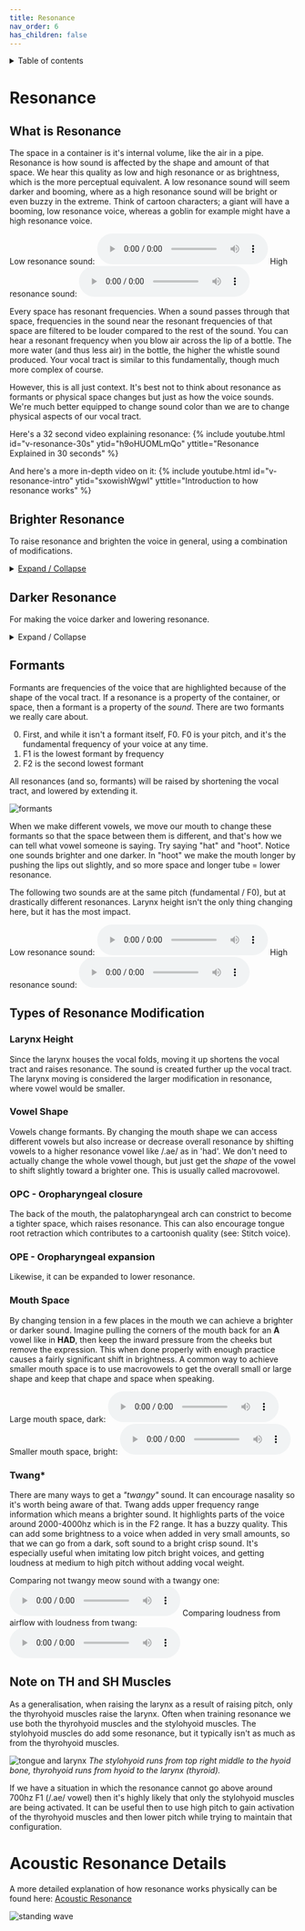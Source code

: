```yaml
---
title: Resonance
nav_order: 6
has_children: false
---
```

<details closed markdown="block">
  <summary>
    Table of contents
  </summary>
{: .text-delta }
1. TOC
{:toc}
</details>

# Resonance
## What is Resonance
The space in a container is it's internal volume, like the air in a pipe. Resonance is how sound is affected by the shape and amount of that space. We hear this quality as low and high resonance or as brightness, which is the more perceptual equivalent. A low resonance sound will seem darker and booming, where as a high resonance sound will be bright or even buzzy in the extreme. Think of cartoon characters; a giant will have a booming, low resonance voice, whereas a goblin for example might have a high resonance voice.

Low resonance sound:
<audio controls> <source src="/audio/tone-highpitch-lowresonance.ogg" type="audio/ogg"> Your browser does not support the audio element. </audio>
High resonance sound:
<audio controls> <source src="/audio/tone-highpitch-highresonance.ogg" type="audio/ogg"> Your browser does not support the audio element. </audio>

Every space has resonant frequencies. When a sound passes through that space, frequencies in the sound near the resonant frequencies of that space are filtered to be louder compared to the rest of the sound. You can hear a resonant frequency when you blow air across the lip of a bottle. The more water (and thus less air) in the bottle, the higher the whistle sound produced. Your vocal tract is similar to this fundamentally, though much more complex of course.

However, this is all just context. It's best not to think about resonance as formants or physical space changes but just as how the voice sounds. We're much better equipped to change sound color than we are to change physical aspects of our vocal tract.

Here's a 32 second video explaining resonance:
{% include youtube.html id="v-resonance-30s" ytid="h9oHUOMLmQo" yttitle="Resonance Explained in 30 seconds" %}

And here's a more in-depth video on it:
{% include youtube.html id="v-resonance-intro" ytid="sxowishWgwI" yttitle="Introduction to how resonance works" %}

## Brighter Resonance
To raise resonance and brighten the voice in general, using a combination of modifications.
<details closed markdown="block">
<summary>
<u>Expand / Collapse</u>
</summary>

### Voiced Resonance Stepping
In this exercise we start at a medium or high pitch, then:
- start at a low resonance yawn-like position and say a phrase or word like "one two three"
- relax and go to a neutral, not trying position and say the same thing
- get even brighter and say the same thing
- go into speaking a passage or speak naturally, letting it go from a darker sound to become brighter over the course of speech
- this will help you eventually "graduate" to being able to change resonance on the fly

This helps avoid pitch conflation (going up in pitch when changing resonance) and might be more natural and less constricted for some people.

#### Pitfalls
1. changing pitch too much
  - have a pause between each step, don't slide
  - picture the pitch when you speak
2. going "buzzy" or overbright
  - once you get to the brightest part, tone it back to a more balanced position
  - **don't** smooth it over or add breathiness

{% include youtube.html id="v-res-stepping" ytid="J3ttxDu--Zc" yttitle="The voiced resonance stepping exercise" %}

### Whispers
We can just whisper a word over and over, and change how high or low it is. This isn't pitch, but it's the equivalent for unvoiced sounds. What we're changing is resonance, and the level of resonance defines the 'pitch' of the whisper (again it's not pitch, but for most people, this analogy makes sense). We go from a low, deep whisper to a higher whisper while repeating the word or phrase. We can then - very importantly - make it light and unconstricted. Best practice is to stop at this point and use voiced resonance stepping, but we can also go into speech from this point after a pause if that's not giving results, but use "la" instead of "ha".

#### Whisper for introduction to resonance
- whisper a word, like "whisper"
- make it lower and deeper
- make it higher and higher
- this should feel like normal breathing, so make sure it's not tense or constricted, but instead, light and airy
- this can give you the basic ability to change resonance, and then you can use voiced resonance exercises to actually train it

#### Vampire slides
- make sure it's not constricted; more air and less sound is good. It should feel like normal breathing
- once you're at the top, pause and then say voiced "wa" or "la"
- the "la" and "wa" sounds reduce the roughness that could come in otherwise
- avoid using this for going into speech, do voiced exercises (like stepping) instead

#### Pitfalls
1. constriction and tension
  - make the high resonance position light and airy
  - avoid going from unvoiced / whisper to voiced directly, instead go to the voiced resonance stepping exercise
2. pitch conflation
  - never do whisper based exercises on their own; do voiced ones at a set pitch immediately after
  - this will help to reduce how much you change pitch when changing resonance and give you more range!

{% include youtube.html id="v-whisper" ytid="asxOJaDI0wE" yttitle="Whisper slides for higher resonance range" %}

</details>

## Darker Resonance
For making the voice darker and lowering resonance.

<details closed markdown="block">
<summary markdown="block">
Expand / Collapse
</summary>

### uhh and iii
- say "iii" as in happ**y** and notice the mouth is tight and the tongue is raised
- say "uhh" and notice the mouth is slack, open and everything is "spread out"
- this makes the mouth space a little bit larger and so reduces brightness
- it also reduces sibilants (S sounds etc); if you have bright **sss**ibilant**sss** instead then it's a sign of small mouth space and is more feminine
- you can then practice having this color the rest of your speech:
  - say a phrase like "oak is strong" with the same sort of shape as the "uhh"
  - say a phrase like "cats and dogs" with the "iii" shape
  - notice the difference, then apply to general speech and notice how your mouth will be less "tight" when doing the darker "uhh" shape
- be sure to keep the larynx in vaguely the same position, since otherwise you might drop the larynx instead of making a large mouth space!

### Haah and Haww
- say "haah" like normal, or bright
- say "haww" and let it become darker (think halfway between hot and hoot, with a relaxed / slack mouth posture)
- the more you keep the mouth in roughly this haww shape, the darker your overall speech will be
- experiment with the extremes, try extremely dark haww and bright haah

### Compare dark vowels with bright vowels
- Bright: UK hack heat hut
- Dark: UK hurt hoot goal
- Bright: *Access is granted in this easy hack*
- Dark: *Who hurt those old boots whose holes were sewn*
- you can also do these mumbled and then overarticulated (hint: valley girl voice is usually overarticulated) to show small and large mouth space

</details>

## Formants
Formants are frequencies of the voice that are highlighted because of the shape of the vocal tract. If a resonance is a property of the container, or space, then a formant is a property of the *sound*. There are two formants we really care about.

0. First, and while it isn't a formant itself, F0. F0 is your pitch, and it's the fundamental frequency of your voice at any time.
1. F1 is the lowest formant by frequency
2. F2 is the second lowest formant

All resonances (and so, formants) will be raised by shortening the vocal tract, and lowered by extending it.

![formants](/img/formants.png)

When we make different vowels, we move our mouth to change these formants so that the space between them is different, and that's how we can tell what vowel someone is saying. Try saying "hat" and "hoot". Notice one sounds brighter and one darker. In "hoot" we make the mouth longer by pushing the lips out slightly, and so more space and longer tube = lower resonance.

The following two sounds are at the same pitch (fundamental / F0), but at drastically different resonances. Larynx height isn't the only thing changing here, but it has the most impact.

Low resonance sound:
<audio controls> <source src="/audio/tone-highpitch-lowresonance.ogg" type="audio/ogg"> Your browser does not support the audio element. </audio>
High resonance sound:
<audio controls> <source src="/audio/tone-highpitch-highresonance.ogg" type="audio/ogg"> Your browser does not support the audio element. </audio>

## Types of Resonance Modification
### Larynx Height
Since the larynx houses the vocal folds, moving it up shortens the vocal tract and raises resonance. The sound is created further up the vocal tract. The larynx moving is considered the larger modification in resonance, where vowel would be smaller.

### Vowel Shape
Vowels change formants. By changing the mouth shape we can access different vowels but also increase or decrease overall resonance by shifting vowels to a higher resonance vowel like /.ae/ as in 'had'. We don't need to actually change the whole vowel though, but just get the *shape* of the vowel to shift slightly toward a brighter one. This is usually called macrovowel.

### OPC - Oropharyngeal closure
The back of the mouth, the palatopharyngeal arch can constrict to become a tighter space, which raises resonance. This can also encourage tongue root retraction which contributes to a cartoonish quality (see: Stitch voice).
### OPE - Oropharyngeal expansion
Likewise, it can be expanded to lower resonance.

### Mouth Space
By changing tension in a few places in the mouth we can achieve a brighter or darker sound. Imagine pulling the corners of the mouth back for an <b class="hlgreen">A</b> vowel like in <b class="hlgreen">HAD</b>, then keep the inward pressure from the cheeks but remove the expression. This when done properly with enough practice causes a fairly significant shift in brightness. A common way to achieve smaller mouth space is to use macrovowels to get the overall small or large shape and keep that chape and space when speaking.

Large mouth space, dark:
<audio controls> <source src="/audio/mouthspace-large.ogg" type="audio/ogg"> Your browser does not support the audio element. </audio>
Smaller mouth space, bright:
<audio controls> <source src="/audio/mouthspace-small.ogg" type="audio/ogg"> Your browser does not support the audio element. </audio>

### Twang*
There are many ways to get a _"twangy"_ sound. It can encourage nasality so it's worth being aware of that. Twang adds upper frequency range information which means a brighter sound. It highlights parts of the voice around 2000-4000hz which is in the F2 range. It has a buzzy quality. This can add some brightness to a voice when added in very small amounts, so that we can go from a dark, soft sound to a bright crisp sound. It's especially useful when imitating low pitch bright voices, and getting loudness at medium to high pitch without adding vocal weight.

Comparing not twangy meow sound with a twangy one:
<audio controls> <source src="/audio/twang-meow-compare.ogg" type="audio/ogg"> Your browser does not support the audio element. </audio>
Comparing loudness from airflow with loudness from twang:
<audio controls> <source src="/audio/twang-airflow-compare.ogg" type="audio/ogg"> Your browser does not support the audio element. </audio>

## Note on TH and SH Muscles
As a generalisation, when raising the larynx as a result of raising pitch, only the thyrohyoid muscles raise the larynx. Often when training resonance we use both the thyrohyoid muscles and the stylohyoid muscles. The stylohyoid muscles do add some resonance, but it typically isn't as much as from the thyrohyoid muscles.

![tongue and larynx](/img/diagram-tongue.png)
_The stylohyoid runs from top right middle to the hyoid bone, thyrohyoid runs from hyoid to the larynx (thyroid)._

If we have a situation in which the resonance cannot go above around 700hz F1 (/.ae/ vowel) then it's highly likely that only the stylohyoid muscles are being activated. It can be useful then to use high pitch to gain activation of the thyrohyoid muscles and then lower pitch while trying to maintain that configuration.

# Acoustic Resonance Details
A more detailed explanation of how resonance works physically can be found here: [Acoustic Resonance](acoustic-resonance.md)

![standing wave](/img/Waventerference.gif )




<!--  -->
